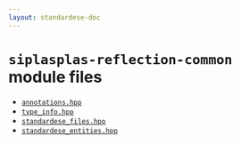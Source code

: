 ```yaml
---
layout: standardese-doc
---
```



# `siplasplas-reflection-common` module files


 - [`annotations.hpp`]({{site.url}}{{site.baseurl}}/doc/standardese/master/siplasplas-reflection-common/annotations.html)
 - [`type_info.hpp`]({{site.url}}{{site.baseurl}}/doc/standardese/master/siplasplas-reflection-common/type_info.html)
 - [`standardese_files.hpp`]({{site.url}}{{site.baseurl}}/doc/standardese/master/siplasplas-reflection-common/standardese_files.html)
 - [`standardese_entities.hpp`]({{site.url}}{{site.baseurl}}/doc/standardese/master/siplasplas-reflection-common/standardese_entities.html)